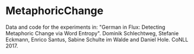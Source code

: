 # MetaphoricChange
Data and code for the experiments in: "German in Flux: Detecting Metaphoric Change via Word Entropy". Dominik Schlechtweg, Stefanie Eckmann, Enrico Santus, Sabine Schulte im Walde and Daniel Hole. CoNLL 2017.
